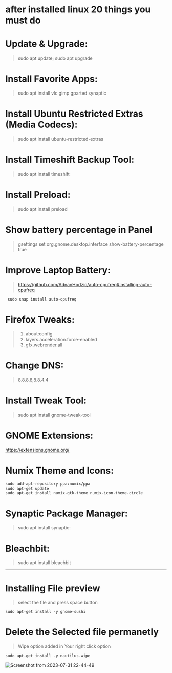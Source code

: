 # after installed linux 20 things you must do


# Update & Upgrade:
> sudo apt update; sudo apt upgrade

# Install Favorite Apps:
> sudo apt install vlc gimp gparted synaptic

# Install Ubuntu Restricted Extras (Media Codecs):
> sudo apt install ubuntu-restricted-extras

# Install Timeshift Backup Tool:
> sudo apt install timeshift

# Install Preload:
> sudo apt install preload
# Show battery percentage in Panel
> gsettings set org.gnome.desktop.interface show-battery-percentage true
# Improve Laptop Battery:
>  https://github.com/AdnanHodzic/auto-cpufreq#installing-auto-cpufreq
 ```
  sudo snap install auto-cpufreq
```
# Firefox Tweaks:
> 1. about:config
> 2. layers.acceleration.force-enabled
> 3. gfx.webrender.all

# Change DNS:
> 8.8.8.8,8.8.4.4

# Install Tweak Tool:
> sudo apt install gnome-tweak-tool

# GNOME Extensions:
https://extensions.gnome.org/

# Numix Theme and Icons:
```
sudo add-apt-repository ppa:numix/ppa
sudo apt-get update
sudo apt-get install numix-gtk-theme numix-icon-theme-circle
```

# Synaptic Package Manager:
> sudo apt install synaptic:

# Bleachbit:
> sudo apt install bleachbit
---
# Installing File preview 
> select the file and press space button
```
sudo apt-get install -y gnome-sushi
```
# Delete the Selected file permanetly 
> Wipe option added in Your right click option
```
sudo apt-get install -y nautilus-wipe
```
![Screenshot from 2023-07-31 22-44-49](https://github.com/webdev-ashishk/Linux-Config/assets/127021921/79219735-38c2-40ba-bd09-04c5cadd9e56)


